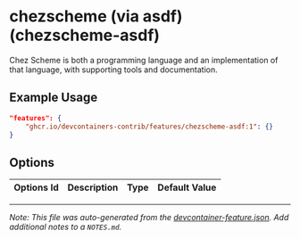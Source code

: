 
# chezscheme (via asdf) (chezscheme-asdf)

Chez Scheme is both a programming language and an implementation of that language, with supporting tools and documentation.

## Example Usage

```json
"features": {
    "ghcr.io/devcontainers-contrib/features/chezscheme-asdf:1": {}
}
```

## Options

| Options Id | Description | Type | Default Value |
|-----|-----|-----|-----|




---

_Note: This file was auto-generated from the [devcontainer-feature.json](https://github.com/devcontainers-contrib/features/blob/main/src/chezscheme-asdf/devcontainer-feature.json).  Add additional notes to a `NOTES.md`._
